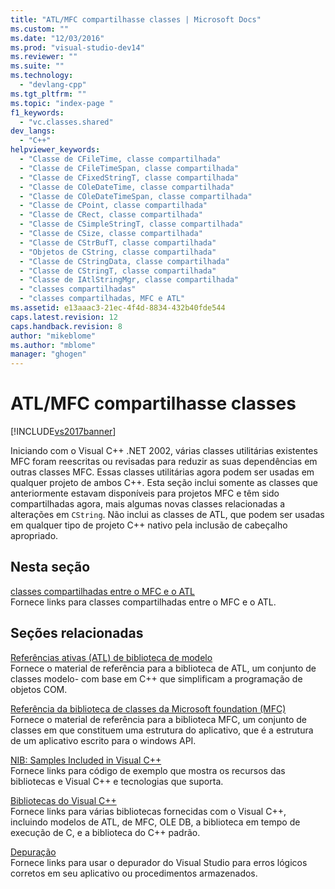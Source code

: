 ```yaml
---
title: "ATL/MFC compartilhasse classes | Microsoft Docs"
ms.custom: ""
ms.date: "12/03/2016"
ms.prod: "visual-studio-dev14"
ms.reviewer: ""
ms.suite: ""
ms.technology: 
  - "devlang-cpp"
ms.tgt_pltfrm: ""
ms.topic: "index-page "
f1_keywords: 
  - "vc.classes.shared"
dev_langs: 
  - "C++"
helpviewer_keywords: 
  - "Classe de CFileTime, classe compartilhada"
  - "Classe de CFileTimeSpan, classe compartilhada"
  - "Classe de CFixedStringT, classe compartilhada"
  - "Classe de COleDateTime, classe compartilhada"
  - "Classe de COleDateTimeSpan, classe compartilhada"
  - "Classe de CPoint, classe compartilhada"
  - "Classe de CRect, classe compartilhada"
  - "Classe de CSimpleStringT, classe compartilhada"
  - "Classe de CSize, classe compartilhada"
  - "Classe de CStrBufT, classe compartilhada"
  - "Objetos de CString, classe compartilhada"
  - "Classe de CStringData, classe compartilhada"
  - "Classe de CStringT, classe compartilhada"
  - "Classe de IAtlStringMgr, classe compartilhada"
  - "classes compartilhadas"
  - "classes compartilhadas, MFC e ATL"
ms.assetid: e13aaac3-21ec-4f4d-8834-432b40fde544
caps.latest.revision: 12
caps.handback.revision: 8
author: "mikeblome"
ms.author: "mblome"
manager: "ghogen"
---
```

# ATL/MFC compartilhasse classes
[!INCLUDE[vs2017banner](../assembler/inline/includes/vs2017banner.md)]

Iniciando com o Visual C\+\+ .NET 2002, várias classes utilitárias existentes MFC foram reescritas ou revisadas para reduzir as suas dependências em outras classes MFC.  Essas classes utilitárias agora podem ser usadas em qualquer projeto de ambos C\+\+.  Esta seção inclui somente as classes que anteriormente estavam disponíveis para projetos MFC e têm sido compartilhadas agora, mais algumas novas classes relacionadas a alterações em `CString`.  Não inclui as classes de ATL, que podem ser usadas em qualquer tipo de projeto C\+\+ nativo pela inclusão de cabeçalho apropriado.  
  
## Nesta seção  
 [classes compartilhadas entre o MFC e o ATL](../atl-mfc-shared/reference/classes-shared-by-mfc-and-atl.md)  
 Fornece links para classes compartilhadas entre o MFC e o ATL.  
  
## Seções relacionadas  
 [Referências ativas \(ATL\) de biblioteca de modelo](../atl/atl-com-desktop-components.md)  
 Fornece o material de referência para a biblioteca de ATL, um conjunto de classes modelo\- com base em C\+\+ que simplificam a programação de objetos COM.  
  
 [Referência da biblioteca de classes da Microsoft foundation \(MFC\)](../mfc/mfc-desktop-applications.md)  
 Fornece o material de referência para a biblioteca MFC, um conjunto de classes em que constituem uma estrutura do aplicativo, que é a estrutura de um aplicativo escrito para o windows API.  
  
 [NIB: Samples Included in Visual C\+\+](http://msdn.microsoft.com/pt-br/c9ec56b3-2bbd-49b4-8a4c-9ed4b78b7a84)  
 Fornece links para código de exemplo que mostra os recursos das bibliotecas e Visual C\+\+ e tecnologias que suporta.  
  
 [Bibliotecas do Visual C\+\+](http://msdn.microsoft.com/pt-br/fec23c40-10c0-4857-9cdc-33a3b99b30ae)  
 Fornece links para várias bibliotecas fornecidas com o Visual C\+\+, incluindo modelos de ATL, de MFC, OLE DB, a biblioteca em tempo de execução de C, e a biblioteca do C\+\+ padrão.  
  
 [Depuração](../Topic/Debugging%20in%20Visual%20Studio.md)  
 Fornece links para usar o depurador do Visual Studio para erros lógicos corretos em seu aplicativo ou procedimentos armazenados.